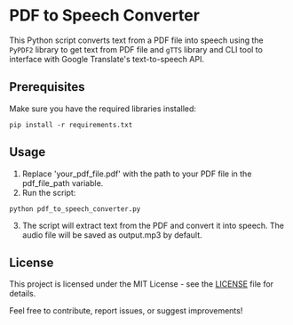 # PDF to Speech Converter

This Python script converts text from a PDF file into speech using the `PyPDF2` library to get text from PDF file and `gTTS` library and CLI tool to interface with Google Translate's text-to-speech API.

## Prerequisites

Make sure you have the required libraries installed:

```
pip install -r requirements.txt
```

## Usage

1. Replace 'your_pdf_file.pdf' with the path to your PDF file in the pdf_file_path variable.
2. Run the script:

```
python pdf_to_speech_converter.py
```

3. The script will extract text from the PDF and convert it into speech. The audio file will be saved as output.mp3 by default.

## License

This project is licensed under the MIT License - see the [LICENSE](LICENSE) file for details.

Feel free to contribute, report issues, or suggest improvements!

